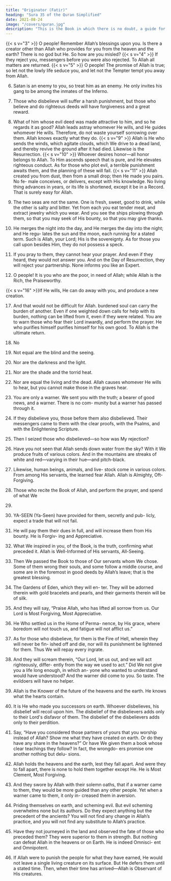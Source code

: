 ```yaml
---
title: "Originator (Fatir)"
heading: "Sura 35 of the Quran Simplified"
date: 2021-08-24
image: "/covers/quran.jpg"
description: "This is the Book in which there is no doubt, a guide for the righteous."
---
```




<!-- 1. Praise be to Allah, Originator of the heavens
and the earth, Maker of the angels messengers with wings—double, triple, and quadru-
ple. He adds to creation as He wills.  -->

<!-- 2. Whatever mercy Allah unfolds for the people, none can withhold it. And if He with-
holds it, none can release it thereafter. He is the Exalted in Power, Full of Wisdom. -->
{{< s v="3" >}}  O people! Remember Allah’s blessings upon you. Is there a creator other than Allah who provides for you from the heaven and
the earth? There is no god but He. So how are you misled?
{{< s v="4" >}}  If they reject you, messengers before you were also rejected. To Allah all matters are returned.
{{< s v="5" >}}  O people! The promise of Allah is true; so let not the lowly life seduce you, and let not the Tempter tempt you away from Allah.

6. Satan is an enemy to you, so treat him as an enemy. He only invites his gang to be among the inmates of the Inferno.

7. Those who disbelieve will suffer a harsh punishment, but those who believe and do
righteous deeds will have forgiveness and a great reward.

8. What of him whose evil deed was made attractive to him, and so he regards it as good?
Allah leads astray whomever He wills, and He guides whomever He wills. Therefore, do not
waste yourself sorrowing over them. Allah knows exactly what they do.
{{< s v="9" >}}  Allah is He who sends the winds, which agitate clouds, which We drive to a dead land, and thereby revive the ground after it had died. Likewise is the Resurrection.
{{< s v="10" >}}  Whoever desires honor—all honor belongs to Allah. To Him ascends speech that is pure, and He elevates righteous conduct. As for those who plot evil, a terrible punishment awaits them, and the planning of these will fail.
{{< s v="11" >}}  Allah created you from dust, then from a small drop; then He made you pairs. No fe-
male conceives, or delivers, except with His knowledge. No living thing advances in years,
or its life is shortened, except it be in a Record. That is surely easy for Allah.

12. The two seas are not the same. One is fresh, sweet, good to drink, while the other is salty
and bitter. Yet from each you eat tender meat, and extract jewelry which you wear. And you
see the ships plowing through them, so that you may seek of His bounty, so that you may give thanks.

13. He merges the night into the day, and He merges the day into the night; and He regu-
lates the sun and the moon, each running for a stated term. Such is Allah, your Lord; His is
the sovereignty. As for those you call upon besides Him, they do not possess a speck.
14. If you pray to them, they cannot hear your prayer. And even if they heard, they would
not answer you. And on the Day of Resurrection, they will reject your partnership. None
informs you like an Expert.

15. O people! It is you who are the poor, in need of Allah; while Allah is the Rich, the Praiseworthy.

{{< s v="16" >}}If He wills, He can do away with you, and produce a new creation.

17. And that would not be difficult for Allah. burdened soul can carry the burden of
another. Even if one weighted down calls for help with its burden, nothing can be lifted
from it, even if they were related. You are to warn those who fear their Lord inwardly, and
perform the prayer. He who purifies himself purifies himself for his own good. To Allah is
the ultimate return.

18. No
19. Not equal are the blind and the seeing.
20. Nor are the darkness and the light.
21. Nor are the shade and the torrid heat.
22. Nor are equal the living and the dead. Allah
causes whomever He wills to hear, but you
cannot make those in the graves hear.
23. You
are only a warner.
We sent you with the truth; a bearer of
good news, and a warner. There is no com-
munity but a warner has passed through it.
25. If they disbelieve you, those before them
also disbelieved. Their messengers came to
them with the clear proofs, with the Psalms,
and with the Enlightening Scripture.
26. Then I seized those who disbelieved—so
how was My rejection?
27. Have you not seen that Allah sends down
water from the sky? With it We produce
fruits of various colors. And in the mountains
are streaks of white and red—varying in their
hue—and pitch-black.
28. Likewise, human beings, animals, and live-
stock come in various colors. From among
His servants, the learned fear Allah. Allah is
Almighty, Oft-Forgiving.
29. Those who recite the Book of Allah, and
perform the prayer, and spend of what We
24.
16436. YA-SEEN (Ya-Seen)
have provided for them, secretly and pub-
licly, expect a trade that will not fail.
30. He will pay them their dues in full, and will
increase them from His bounty. He is Forgiv-
ing and Appreciative.
31. What We inspired in you, of the Book, is
the truth, confirming what preceded it. Allah
is Well-Informed of His servants, All-Seeing.
32. Then We passed the Book to those of Our
servants whom We chose. Some of them
wrong their souls, and some follow a middle
course, and some are in the foremost in good
deeds by Allah’s leave; that is the greatest
blessing.
33. The Gardens of Eden, which they will en-
ter. They will be adorned therein with gold
bracelets and pearls, and their garments
therein will be of silk.
34. And they will say, “Praise Allah, who has
lifted all sorrow from us. Our Lord is Most
Forgiving, Most Appreciative.
35. He Who settled us in the Home of Perma-
nence, by His grace, where boredom will not
touch us, and fatigue will not afflict us.”
36. As for those who disbelieve, for them is the
Fire of Hell, wherein they will never be fin-
ished off and die, nor will its punishment be
lightened for them. Thus We will repay every
ingrate.
37. And they will scream therein, “Our Lord,
let us out, and we will act righteously, differ-
ently from the way we used to act.” Did We
not give you a life long enough, in which an-
yone who wanted to understand would have
understood? And the warner did come to
you. So taste. The evildoers will have no
helper.
38. Allah is the Knower of the future of the
heavens and the earth. He knows what the
hearts contain.
39. It is He who made you successors on earth.
Whoever disbelieves, his disbelief will recoil
upon him. The disbelief of the disbelievers
adds only to their Lord's disfavor of them.
The disbelief of the disbelievers adds only to
their perdition.
40. Say, “Have you considered those partners
of yours that you worship instead of Allah?
Show me what they have created on earth. Or
do they have any share in the heavens?” Or
have We given them a book whose clear
teachings they follow? In fact, the wrongdo-
ers promise one another nothing but delu-
sions.
41. Allah holds the heavens and the earth, lest
they fall apart. And were they to fall apart,
there is none to hold them together except
He. He is Most Clement, Most Forgiving.
42. And they swore by Allah with their solemn
oaths, that if a warner came to them, they
would be more guided than any other people.
Yet when a warner came to them, it only in-
creased them in aversion.
43. Priding themselves on earth, and scheming
evil. But evil scheming overwhelms none but
its authors. Do they expect anything but the
precedent of the ancients? You will not find
any change in Allah’s practice, and you will
not find any substitute to Allah’s practice.
44. Have they not journeyed in the land and
observed the fate of those who preceded
them? They were superior to them in
strength. But nothing can defeat Allah in the
heavens or on Earth. He is indeed Omnisci-
ent and Omnipotent.

45. If Allah were to punish the people for what they have earned, He would not leave a single
living creature on its surface. But He defers them until a stated time. Then, when their
time has arrived—Allah is Observant of His creatures.


